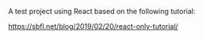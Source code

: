 A test project using React based on the following tutorial:

https://sbfl.net/blog/2019/02/20/react-only-tutorial/
